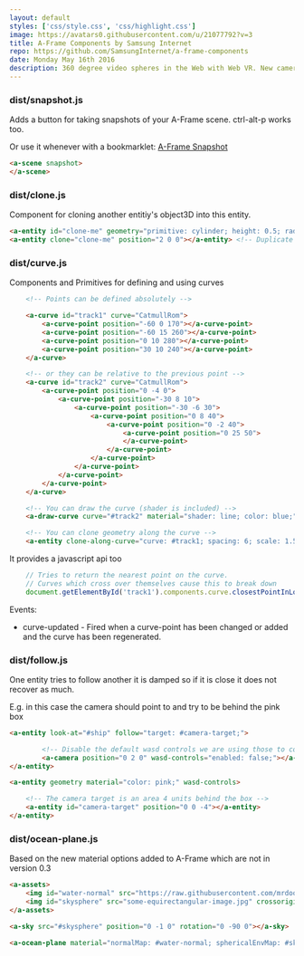 ```yaml
---
layout: default
styles: ['css/style.css', 'css/highlight.css']
image: https://avatars0.githubusercontent.com/u/21077792?v=3
title: A-Frame Components by Samsung Internet
repo: https://github.com/SamsungInternet/a-frame-components
date: Monday May 16th 2016
description: 360 degree video spheres in the Web with Web VR. New cameras and the advent of VR heralds a new era of immersive video experiences.
---
```


### dist/snapshot.js

<p>Adds a button for taking snapshots of your A-Frame scene. ctrl-alt-p works too.</p>

<p>Or use it whenever with a bookmarklet: <a href="javascript:(function(){var script=document.createElement('script');script.src='https://Samsunginternet.github.io/a-frame-components/dist/snapshot.js';script.onload = (function () {document.querySelector('a-scene').setAttribute('snapshot', '');});document.body.appendChild(script);})();" class="bookmarklet lifted">A-Frame Snapshot</a>
</p>

```html
<a-scene snapshot>
</a-scene>
```

### dist/clone.js

Component for cloning another entitiy's object3D into this entity.

```html
<a-entity id="clone-me" geometry="primitive: cylinder; height: 0.5; radius: 1.3" rotation="-90 0 0" material="color: grey;"></a-entity>
<a-entity clone="clone-me" position="2 0 0"></a-entity> <!-- Duplicate object moved 2 units across -->
```

### dist/curve.js

Components and Primitives for defining and using curves

```html
	<!-- Points can be defined absolutely -->

	<a-curve id="track1" curve="CatmullRom">
		<a-curve-point position="-60 0 170"></a-curve-point>
		<a-curve-point position="-60 15 260"></a-curve-point>
		<a-curve-point position="0 10 280"></a-curve-point>
		<a-curve-point position="30 10 240"></a-curve-point>
	</a-curve>

	<!-- or they can be relative to the previous point -->
	<a-curve id="track2" curve="CatmullRom">
		<a-curve-point position="0 -4 0">
			<a-curve-point position="-30 8 10">
				<a-curve-point position="-30 -6 30">
					<a-curve-point position="0 8 40">
						<a-curve-point position="0 -2 40">
							<a-curve-point position="0 25 50">
							</a-curve-point>
						</a-curve-point>
					</a-curve-point>
				</a-curve-point>
			</a-curve-point>
		</a-curve-point>
	</a-curve>

	<!-- You can draw the curve (shader is included) -->
	<a-draw-curve curve="#track2" material="shader: line; color: blue;"></a-draw-curve>

	<!-- You can clone geometry along the curve -->
	<a-entity clone-along-curve="curve: #track1; spacing: 6; scale: 1.5 1 2; rotation: 0 0 0;" obj-model="obj: #race-track-obj; mtl: #race-track-mtl;"></a-entity>

```

It provides a javascript api too

```js
	// Tries to return the nearest point on the curve.
	// Curves which cross over themselves cause this to break down
	document.getElementById('track1').components.curve.closestPointInLocalSpace(new THREE.Vector3(1,2,3));
```

Events:

* curve-updated - Fired when a curve-point has been changed or added and the curve has been regenerated.

### dist/follow.js

One entity tries to follow another it is damped so if it is close it does not recover as much.

E.g. in this case the camera should point to and try to be behind the pink box

```html
<a-entity look-at="#ship" follow="target: #camera-target;">

		<!-- Disable the default wasd controls we are using those to control the box -->
		<a-camera position="0 2 0" wasd-controls="enabled: false;"></a-camera>
</a-entity>

<a-entity geometry material="color: pink;" wasd-controls>

	<!-- The camera target is an area 4 units behind the box -->
	<a-entity id="camera-target" position="0 0 -4"></a-entity>
</a-entity>
```

### dist/ocean-plane.js

Based on the new material options added to A-Frame which are not in version 0.3

```html
<a-assets>
	<img id="water-normal" src="https://raw.githubusercontent.com/mrdoob/three.js/dev/examples/textures/waternormals.jpg" crossorigin="anonymous" />
	<img id="skysphere" src="some-equirectangular-image.jpg" crossorigin="anonymous" />
</a-assets>

<a-sky src="#skysphere" position="0 -1 0" rotation="0 -90 0"></a-sky>

<a-ocean-plane material="normalMap: #water-normal; sphericalEnvMap: #skysphere;"></a-ocean-plane>
```


